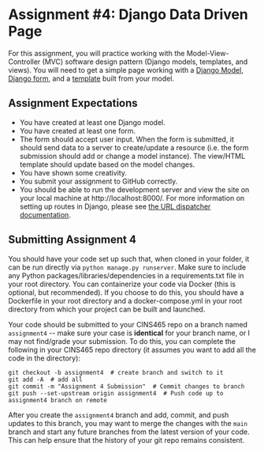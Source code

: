 # Assignment #4: Django Data Driven Page

For this assignment, you will practice working with the Model-View-Controller (MVC) software design pattern (Django models, templates, and views). You will need to get a simple page working with a [Django Model](https://docs.djangoproject.com/en/4.0/topics/db/models/), [Django form](https://docs.djangoproject.com/en/4.0/topics/forms/), and a [template](https://docs.djangoproject.com/en/4.0/ref/templates/language/) built from your model.

## Assignment Expectations

* You have created at least one Django model.
* You have created at least one form.
* The form should accept user input. When the form is submitted, it should send data to a server to create/update a resource (i.e. the form submission should add or change a model instance). The view/HTML template should update based on the model changes.
* You have shown some creativity.
* You submit your assignment to GitHub correctly.
* You should be able to run the development server and view the site on your local machine at http://localhost:8000/. For more information on setting up routes in Django, please see [the URL dispatcher documentation](https://docs.djangoproject.com/en/4.0/topics/http/urls/).

## Submitting Assignment 4

You should have your code set up such that, when cloned in your folder, it can be run directly via `python manage.py runserver`. Make sure to include any Python packages/libraries/dependencies in a requirements.txt file in your root directory. You can containerize your code via Docker (this is optional, but recommended). If you choose to do this, you should have a Dockerfile in your root directory and a docker-compose.yml in your root directory from which your project can be built and launched.<br>

Your code should be submitted to your CINS465 repo on a branch named `assignment4` -- make sure your case is **identical** for your branch name, or I may not find/grade your submission. To do this, you can complete the following in your CINS465 repo directory (it assumes you want to add all the code in the directory):

```
git checkout -b assignment4  # create branch and switch to it
git add -A  # add all
git commit -m "Assignment 4 Submission"  # Commit changes to branch
git push --set-upstream origin assignment4  # Push code up to assignment4 branch on remote
```

After you create the `assignment4` branch and add, commit, and push updates to this branch, you may want to merge the changes with the `main` branch and start any future branches from the latest version of your code. This can help ensure that the history of your git repo remains consistent.
